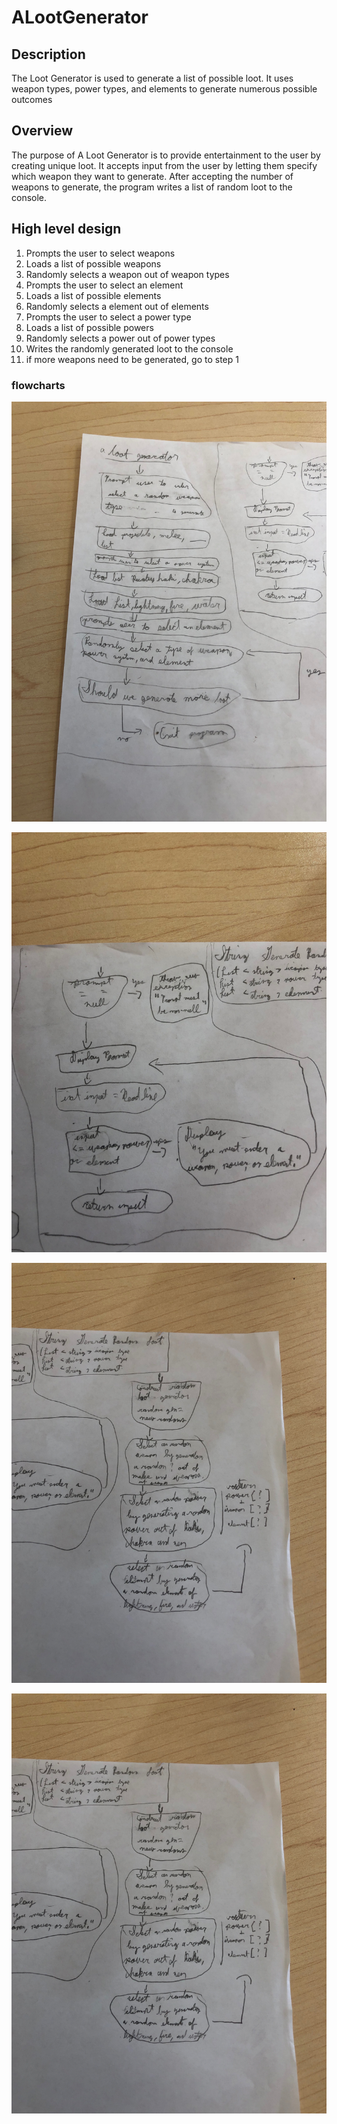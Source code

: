# ALootGenerator

## Description 
The Loot Generator is used to generate a list of possible loot. It uses weapon types, power types, and elements to generate numerous possible outcomes

## Overview
The purpose of A Loot Generator is to provide entertainment to the user by creating unique loot. It accepts input from the user by letting them specify which weapon they want to generate. After accepting the number of weapons to generate, the program writes a list of random loot to the console.


## High level design
1. Prompts the user to select weapons
2. Loads a list of possible weapons 
3. Randomly selects a weapon out of weapon types
4. Prompts the user to select an element
5. Loads a list of possible elements
4. Randomly selects a element out of elements
5. Prompts the user to select a power type
6. Loads a list of possible powers
7. Randomly selects a power out of power types
8. Writes the randomly generated loot to the console
9. if more weapons need to be generated, go to step 1


### flowcharts
![Connector Image](images/HighLevelFlowChart.jpg)


![Connector Image](images/Display.jpg)


![Connector Image](images/Generator.jpg)


![Connector Image](images/Generator.jpg)

